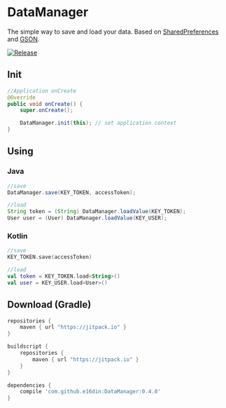 # DataManager
The simple way to save and load your data. 
Based on [SharedPreferences](https://developer.android.com/reference/android/content/SharedPreferences.html) and [GSON](https://github.com/google/gson).

[![Release](https://jitpack.io/v/e16din/DataManager.svg)](https://jitpack.io/#e16din/DataManager)

## Init
```java
//Application onCreate
@Override
public void onCreate() {
    super.onCreate();

    DataManager.init(this); // set application context
}
```

## Using

### Java

```java
//save
DataManager.save(KEY_TOKEN, accessToken);

//load
String token = (String) DataManager.loadValue(KEY_TOKEN);
User user = (User) DataManager.loadValue(KEY_USER);
```

### Kotlin

```kotlin
//save
KEY_TOKEN.save(accessToken)

//load
val token = KEY_TOKEN.load<String>()
val user = KEY_USER.load<User>()
```

## Download (Gradle)

```groovy
repositories {
    maven { url "https://jitpack.io" }
}

buildscript {
    repositories {
        maven { url "https://jitpack.io" }
    }
}

dependencies {
    compile 'com.github.e16din:DataManager:0.4.0'
}
```
